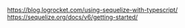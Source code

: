 https://blog.logrocket.com/using-sequelize-with-typescript/
https://sequelize.org/docs/v6/getting-started/